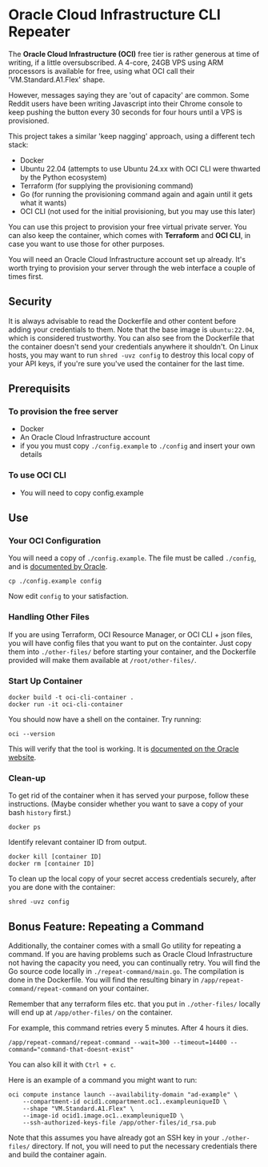 # Oracle Cloud Infrastructure CLI Repeater

The **Oracle Cloud Infrastructure (OCI)** free tier is rather generous at time of writing, if a little oversubscribed. A
4-core, 24GB VPS using ARM processors is available for free, using what OCI call their 'VM.Standard.A1.Flex' shape.

However, messages saying they are 'out of capacity' are common. Some Reddit users have been writing Javascript into
their Chrome console to keep pushing the button every 30 seconds for four hours until a VPS is provisioned.

This project takes a similar 'keep nagging' approach, using a different tech stack:
- Docker
- Ubuntu 22.04 (attempts to use Ubuntu 24.xx with OCI CLI were thwarted by the Python ecosystem)
- Terraform (for supplying the provisioning command)
- Go (for running the provisioning command again and again until it gets what it wants)
- OCI CLI (not used for the initial provisioning, but you may use this later)

You can use this project to provision your free virtual private server. You can also keep the container, which comes with **Terraform** and **OCI CLI**, in case you want to use those for other purposes.

You will need an Oracle Cloud Infrastructure account set up already. It's worth trying to provision your server through
the web interface a couple of times first.

## Security

It is always advisable to read the Dockerfile and other content before adding your credentials to them. Note that the
base image is `ubuntu:22.04`, which is considered trustworthy. You can also see from the Dockerfile that the container
doesn't send your credentials anywhere it shouldn't. On Linux hosts, you may want to run `shred -uvz config` to destroy
this local copy of your API keys, if you're sure you've used the container for the last time.

## Prerequisits


### To provision the free server
- Docker
- An Oracle Cloud Infrastructure account
- if you you must copy `./config.example` to `./config` and insert your own details
### To use OCI CLI
- You will need to copy config.example

## Use

### Your OCI Configuration

You will need a copy of `./config.example`. The file must be called `./config`, and is [documented by
Oracle](https://docs.oracle.com/en-us/iaas/Content/API/SDKDocs/cliconfigure.htm).

```
cp ./config.example config
```

Now edit `config` to your satisfaction.

### Handling Other Files

If you are using Terraform, OCI Resource Manager, or OCI CLI + json files, you will have config files that you want to
put on the containter. Just copy them into `./other-files/` before starting your container, and the Dockerfile provided
will make them available at `/root/other-files/`.

### Start Up Container

```
docker build -t oci-cli-container .
docker run -it oci-cli-container
```

You should now have a shell on the container. Try running:

```
oci --version
```

This will verify that the tool is working. It is [documented on the Oracle
website](https://docs.oracle.com/en-us/iaas/Content/API/Concepts/cliconcepts.htm).

### Clean-up

To get rid of the container when it has served your purpose, follow these instructions. (Maybe consider whether you want
to save a copy of your bash `history` first.)

```
docker ps
```

Identify relevant container ID from output.

```
docker kill [container ID]
docker rm [container ID]
```

To clean up the local copy of your secret access credentials securely, after you are done with the container:

```
shred -uvz config
```

## Bonus Feature: Repeating a Command

Additionally, the container comes with a small Go utility for repeating a command. If you are having problems such as
Oracle Cloud Infrastructure not having the capacity you need, you can continually retry. You will find the Go source
code locally in `./repeat-command/main.go`. The compilation is done in the Dockerfile. You will find the resulting
binary in `/app/repeat-command/repeat-command` on your container.

Remember that any terraform files etc. that you put in `./other-files/` locally will end up at `/app/other-files/` on
the container.

For example, this command retries every 5 minutes. After 4 hours it dies.

```
/app/repeat-command/repeat-command --wait=300 --timeout=14400 --command="command-that-doesnt-exist"
```

You can also kill it with `Ctrl + c`.

Here is an example of a command you might want to run:

```
oci compute instance launch --availability-domain "ad-example" \
    --compartment-id ocid1.compartment.oc1..exampleuniqueID \
    --shape "VM.Standard.A1.Flex" \
    --image-id ocid1.image.oc1..exampleuniqueID \
    --ssh-authorized-keys-file /app/other-files/id_rsa.pub
```

Note that this assumes you have already got an SSH key in your `./other-files/` directory. If not, you will need to put
the necessary credentials there and build the container again.
